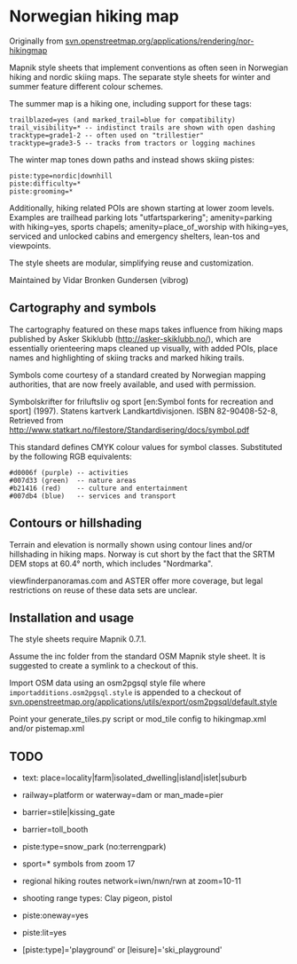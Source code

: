 
# Norwegian hiking map

Originally from [svn.openstreetmap.org/applications/rendering/nor-hikingmap](https://svn.openstreetmap.org/applications/rendering/nor-hikingmap/)

Mapnik style sheets that implement conventions as often seen in Norwegian hiking and nordic skiing maps. The separate style sheets for winter and summer feature different colour schemes.

The summer map is a hiking one, including support for these tags:

```
trailblazed=yes (and marked_trail=blue for compatibility)
trail_visibility=* -- indistinct trails are shown with open dashing
tracktype=grade1-2 -- often used on "trillestier"
tracktype=grade3-5 -- tracks from tractors or logging machines
```

The winter map tones down paths and instead shows skiing pistes:

```
piste:type=nordic|downhill
piste:difficulty=*
piste:grooming=*
```

Additionally, hiking related POIs are shown starting at lower zoom levels.
Examples are trailhead parking lots "utfartsparkering"; amenity=parking with hiking=yes, sports chapels; amenity=place_of_worship with hiking=yes, serviced and unlocked cabins and emergency shelters, lean-tos and viewpoints.

The style sheets are modular, simplifying reuse and customization.

Maintained by Vidar Bronken Gundersen (vibrog)

## Cartography and symbols

The cartography featured on these maps takes influence from hiking maps published by Asker Skiklubb (http://asker-skiklubb.no/), which are essentially orienteering maps cleaned up visually, with added POIs, place names and highlighting of skiing tracks and marked hiking trails.

Symbols come courtesy of a standard created by Norwegian mapping authorities, that are now freely available, and used with permission.

  Symbolskrifter for friluftsliv og sport
  [en:Symbol fonts for recreation and sport] (1997). Statens kartverk
  Landkartdivisjonen. ISBN 82-90408-52-8, Retrieved from
  http://www.statkart.no/filestore/Standardisering/docs/symbol.pdf

This standard defines CMYK colour values for symbol classes.
Substituted by the following RGB equivalents:

```
#d0006f (purple) -- activities
#007d33 (green)  -- nature areas
#b21416 (red)    -- culture and entertainment
#007db4 (blue)   -- services and transport
```

## Contours or hillshading

Terrain and elevation is normally shown using contour lines and/or hillshading in hiking maps. Norway is cut short by the fact that the SRTM DEM stops at 60.4° north, which includes "Nordmarka".

viewfinderpanoramas.com and ASTER offer more coverage, but legal restrictions on reuse of these data sets are unclear.

## Installation and usage

The style sheets require Mapnik 0.7.1.

Assume the inc folder from the standard OSM Mapnik style sheet.
It is suggested to create a symlink to a checkout of this.

Import OSM data using an osm2pgsql style file where
`importadditions.osm2pgsql.style` is appended to a checkout of
[svn.openstreetmap.org/applications/utils/export/osm2pgsql/default.style](http://svn.openstreetmap.org/applications/utils/export/osm2pgsql/default.style)

Point your generate_tiles.py script or mod_tile config
to hikingmap.xml and/or pistemap.xml

## TODO

* text: place=locality|farm|isolated_dwelling|island|islet|suburb
* railway=platform or waterway=dam or man_made=pier

* barrier=stile|kissing_gate
* barrier=toll_booth

* piste:type=snow_park (no:terrengpark)
* sport=* symbols from zoom 17

* regional hiking routes network=iwn/nwn/rwn at zoom=10-11
* shooting range types: Clay pigeon, pistol
* piste:oneway=yes
* piste:lit=yes
* [piste:type]='playground' or [leisure]='ski_playground'

